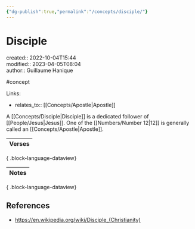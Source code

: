 ```yaml
---
{"dg-publish":true,"permalink":"/concepts/disciple/"}
---
```



# Disciple

created:: 2022-10-04T15:44  
modified:: 2023-04-05T08:04  
author:: Guillaume Hanique

#concept

Links:

- relates_to:: [[Concepts/Apostle\|Apostle]]

A [[Concepts/Disciple\|Disciple]] is a dedicated follower of [[People/Jesus\|Jesus]]. One of the [[Numbers/Number 12\|12]] is generally called an [[Concepts/Apostle\|Apostle]].

| Verses |
| ------ |

{ .block-language-dataview}

| Notes |
| ----- |

{ .block-language-dataview}

## References

- https://en.wikipedia.org/wiki/Disciple_(Christianity)
